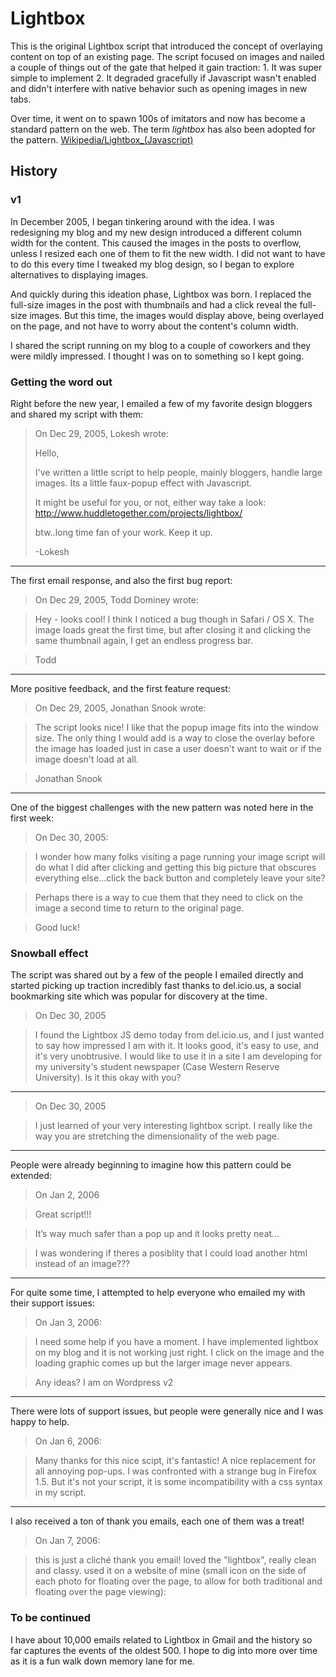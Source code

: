 # Lightbox

This is the original Lightbox script that introduced the concept of overlaying content on top of an existing page. The script focused on images and nailed a couple of things out of the gate that helped it gain traction: 1. It was super simple to implement 2. It degraded gracefully if Javascript wasn't enabled and didn't interfere with native behavior such as opening images in new tabs.

Over time, it went on to spawn 100s of imitators and now has become a standard pattern on the web. The term _lightbox_ has also been adopted for the pattern. [Wikipedia/Lightbox_(Javascript)](https://en.wikipedia.org/wiki/Lightbox_(JavaScript))


## History

### v1

In December 2005, I began tinkering around with the idea. I was redesigning my blog and my new design introduced a different column width for the content. This caused the images in the posts to overflow, unless I resized each one of them to fit the new width. I did not want to have to do this every time I tweaked my blog design, so I began to explore alternatives to displaying images.

And quickly during this ideation phase, Lightbox was born. I replaced the full-size images in the post with thumbnails and had a click reveal the full-size images. But this time, the images would display above, being overlayed on the page, and not have to worry about the content's column width. 

I shared the script running on my blog to a couple of coworkers and they were mildly impressed. I thought I was on to something so I kept going.

### Getting the word out

Right before the new year, I emailed a few of my favorite design bloggers and shared my script with them:

> On Dec 29, 2005, Lokesh wrote:
>
> Hello,
>
> I've written a little script to help people, mainly bloggers, 
> handle large images. Its a little faux-popup effect with Javascript.
>
> It might be useful for you, or not, either way take a look:
> http://www.huddletogether.com/projects/lightbox/
>
> btw..long time fan of your work.  Keep it up.
>
> -Lokesh

---

The first email response, and also the first bug report: 

> On Dec 29, 2005, Todd Dominey wrote:

> Hey - looks cool! I think I noticed a bug though in Safari / OS X. 
> The image loads great the first time, but after closing it and 
> clicking the same thumbnail again, I get an endless progress bar.

> Todd

---

More positive feedback, and the first feature request:

> On Dec 29, 2005, Jonathan Snook wrote:

> The script looks nice! I like that the popup image fits into the window size. The only thing I would add is a way to close the overlay before the image has loaded just in case a user doesn't want to wait or if the image doesn't load at all.

> Jonathan Snook

---

One of the biggest challenges with the new pattern was noted here in the first week:

> On Dec 30, 2005:

> I wonder how many folks visiting a page running your image script will do what I did after clicking and getting this big picture that obscures everything else...click the back button and completely leave your site?

> Perhaps there is a way to cue them that they need to click on the image a second time to return to the original page.

> Good luck!


### Snowball effect

The script was shared out by a few of the people I emailed directly and started picking up traction incredibly fast thanks to del.icio.us, a social bookmarking site which was popular for discovery at the time.

> On Dec 30, 2005

> I found the Lightbox JS demo today from del.icio.us, and I just 
wanted to say how impressed I am with it. It looks good, it's easy to 
use, and it's very unobtrusive. I would like to use it in a site I am 
developing for my university's student newspaper (Case Western 
Reserve University). Is it this okay with you?

---

> On Dec 30, 2005

> I just learned of your very interesting lightbox script. I really 
like the way you are stretching the dimensionality of the web page.

---

People were already beginning to imagine how this pattern could be extended:

> On Jan 2, 2006

> Great script!!!

> It’s way much safer than a pop up and it looks pretty neat…

> I was wondering if theres a posiblity that I could load another html instead of an image???

---

For quite some time, I attempted to help everyone who emailed my with their support issues:

> On Jan 3, 2006:

> I need some help if you have a moment.  I have implemented lightbox 
on my blog and it is not working just right.  I  click on the image 
and the loading graphic comes up but  the larger image never appears.

> Any ideas?  I am on Wordpress v2

---

There were lots of support issues, but people were generally nice and I was happy to help.

> On Jan 6, 2006:

> Many thanks for this nice scipt, it's fantastic! A nice replacement
> for all annoying pop-ups.
> I was confronted with a strange bug in Firefox 1.5. But it's not your
> script, it is some incompatibility with a css syntax in my script.

---

I also received a ton of thank you emails, each one of them was a treat!

> On Jan 7, 2006:

> this is just a cliché thank you email! loved the "lightbox", really
> clean and classy. used it on a website of mine (small icon on the side
> of each photo for floating over the page, to allow for both
> traditional and floating over the page viewing):


### To be continued


I have about 10,000 emails related to Lightbox in Gmail and the history so far captures the events of the oldest 500. I hope to dig into more over time as it is a fun walk down memory lane for me. 
